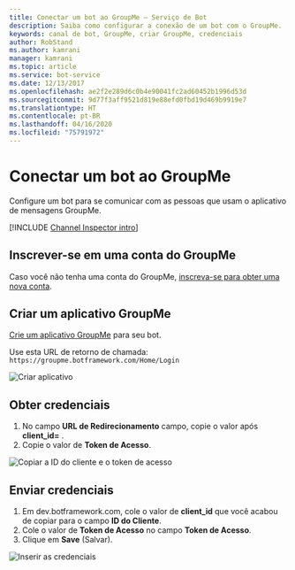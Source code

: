 ```yaml
---
title: Conectar um bot ao GroupMe – Serviço de Bot
description: Saiba como configurar a conexão de um bot com o GroupMe.
keywords: canal de bot, GroupMe, criar GroupMe, credenciais
author: RobStand
ms.author: kamrani
manager: kamrani
ms.topic: article
ms.service: bot-service
ms.date: 12/13/2017
ms.openlocfilehash: ae2f2e289d6c0b4e90041fc2ad60452b1996d53d
ms.sourcegitcommit: 9d77f3aff9521d819e88efd0fbd19d469b9919e7
ms.translationtype: HT
ms.contentlocale: pt-BR
ms.lasthandoff: 04/16/2020
ms.locfileid: "75791972"
---
```

# <a name="connect-a-bot-to-groupme"></a>Conectar um bot ao GroupMe

Configure um bot para se comunicar com as pessoas que usam o aplicativo de mensagens GroupMe.

[!INCLUDE [Channel Inspector intro](~/includes/snippet-channel-inspector.md)]

## <a name="sign-up-for-a-groupme-account"></a>Inscrever-se em uma conta do GroupMe

Caso você não tenha uma conta do GroupMe, [inscreva-se para obter uma nova conta](https://web.groupme.com/signup).

## <a name="create-a-groupme-application"></a>Criar um aplicativo GroupMe

[Crie um aplicativo GroupMe](https://dev.groupme.com/applications/new) para seu bot.

Use esta URL de retorno de chamada: `https://groupme.botframework.com/Home/Login`

![Criar aplicativo](~/media/channels/GM-StepApp.png)

## <a name="gather-credentials"></a>Obter credenciais

1. No campo **URL de Redirecionamento** campo, copie o valor após **client_id=** .
2. Copie o valor de **Token de Acesso**.

![Copiar a ID do cliente e o token de acesso](~/media/channels/GM-StepClientId.png)


## <a name="submit-credentials"></a>Enviar credenciais

1. Em dev.botframework.com, cole o valor de **client_id** que você acabou de copiar para o campo **ID do Cliente**.
2. Cole o valor de **Token de Acesso** no campo **Token de Acesso**.
2. Clique em **Save** (Salvar).

![Inserir as credenciais](~/media/channels/GM-StepClientIDToken.png)
